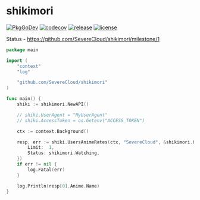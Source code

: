 # shikimori

[![PkgGoDev](https://pkg.go.dev/badge/github.com/SevereCloud/shikimori/v2)](https://pkg.go.dev/github.com/SevereCloud/shikimori)
[![codecov](https://codecov.io/gh/SevereCloud/shikimori/branch/master/graph/badge.svg)](https://codecov.io/gh/SevereCloud/shikimori)
[![release](https://img.shields.io/github/v/tag/SevereCloud/shikimori?label=release)](https://github.com/SevereCloud/shikimori/releases)
[![license](https://img.shields.io/github/license/SevereCloud/shikimori.svg?maxAge=2592000)](https://github.com/SevereCloud/vksdk/blob/master/LICENSE)

Status - https://github.com/SevereCloud/shikimori/milestone/1

```go
package main

import (
	"context"
	"log"

	"github.com/SevereCloud/shikimori"
)

func main() {
	shiki := shikimori.NewAPI()

	// shiki.UserAgent = "MyUserAgent"
	// shiki.AccessToken = os.Getenv("ACCESS_TOKEN")

	ctx := context.Background()

	resp, err := shiki.UsersAnimeRates(ctx, "SevereCloud", &shikimori.UsersAnimeRateParams{
		Limit:  1,
		Status: shikimori.Watching,
	})
	if err != nil {
		log.Fatal(err)
	}

	log.Println(resp[0].Anime.Name)
}

```

